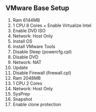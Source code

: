 ## VMware Base Setup



1. Ram 6144MB
2. 1 CPU 8 Cores + Enable Virtualize Intel
3. Enable DVD ISO
4. Network: Host Only
5. Install OS
6. Install VMware Tools
7. Disable Sleep (powercfg.cpl)
8. Disable DVD
9. Network: NAT
10. Update
11. Disable Firewall (firewall.cpl)
12. Ram 2048MB
13. 1 CPU 2 Cores
14. Network: Host Only
15. SysPrep
16. Snapshot
17. Enable clone protection